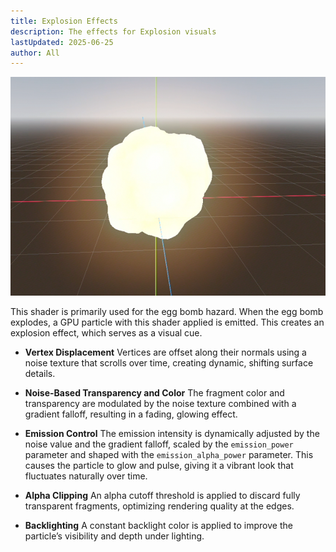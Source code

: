 ```yaml
---
title: Explosion Effects
description: The effects for Explosion visuals
lastUpdated: 2025-06-25
author: All
---
```


![Explosion](/src/assets/fowl-play/effects-shaders/effects/explosion.png)

This shader is primarily used for the egg bomb hazard. When the egg bomb explodes, a GPU particle with this shader applied is emitted. This creates an explosion effect, which serves as a visual cue.

- **Vertex Displacement**
  Vertices are offset along their normals using a noise texture that scrolls over time, creating dynamic, shifting surface details.

- **Noise-Based Transparency and Color**
  The fragment color and transparency are modulated by the noise texture combined with a gradient falloff, resulting in a fading, glowing effect.

- **Emission Control**
  The emission intensity is dynamically adjusted by the noise value and the gradient falloff, scaled by the `emission_power` parameter and shaped with the `emission_alpha_power` parameter. This causes the particle to glow and pulse, giving it a vibrant look that fluctuates naturally over time.

- **Alpha Clipping**
  An alpha cutoff threshold is applied to discard fully transparent fragments, optimizing rendering quality at the edges.

- **Backlighting**
  A constant backlight color is applied to improve the particle’s visibility and depth under lighting.
